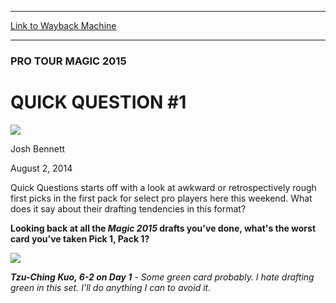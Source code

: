 
---
[Link to Wayback Machine](https://web.archive.org/web/20140925083653/http://magic.wizards.com/en/events/coverage/ptm15/qq1)

[_metadata_:description]:- "Quick Questions starts off with a look at awkward or retrospectively rough first picks in the first pack for select pro players here this weekend. What does it say about their drafting tendencies in this format?   Looking back at all the Magic 2015 drafts you've done, what's the worst card you've taken Pick 1, Pack 1?"
[_metadata_:generator]:- "Drupal 7 (http://drupal.org)"
[_metadata_:node]:- "256656"
[_metadata_:publish_date]:- "2014-08-02"
[_metadata_:source]:- "div-main"
[_metadata_:title]:- "QUICK QUESTION #1"
[_metadata_:wayback_capture_timestamp]:- "2014-09-25 08:36:53"
[_metadata_:wayback_raw_url]:- "https://web.archive.org/web/20140925083653id_/http://magic.wizards.com/en/events/coverage/ptm15/qq1"
[_metadata_:wayback_url]:- "http://magic.wizards.com/en/events/coverage/ptm15/qq1"
---





### PRO TOUR MAGIC 2015


QUICK QUESTION #1
=================



![](https://media.magic.wizards.com/styles/auth_small/public/images/person/authorpic_joshbennett.jpg)

Josh Bennett




August 2, 2014
 










Quick Questions starts off with a look at awkward or retrospectively rough first picks in the first pack for select pro players here this weekend. What does it say about their drafting tendencies in this format?



**Looking back at all the *Magic 2015* drafts you've done, what's the worst card you've taken Pick 1, Pack 1?** 





![](https://media.wizards.com/2014/events/ptm15/kuo_draft.jpg)

***Tzu-Ching Kuo, 6-2 on Day 1** - Some green card probably. I hate drafting green in this set. I'll do anything I can to avoid it.* 


  






 
 




  







